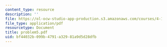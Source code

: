```yaml
---
content_type: resource
description: ''
file: https://ol-ocw-studio-app-production.s3.amazonaws.com/courses/4-123-architectural-design-level-i-perceptions-and-processes-fall-2003/bf44032b099b4791a32981a9d5d28dfb_problem5.pdf
file_type: application/pdf
resourcetype: Document
title: problem5.pdf
uid: bf44032b-099b-4791-a329-81a9d5d28dfb
---
```

